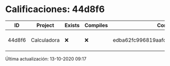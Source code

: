 # Calificaciones: 44d8f6
|ID|Project|Exists|Compiles|CommitHash|CommitDate|CheckDate|Comments|
|-|-|-|-|-|-|-|-|
|44d8f6|Calculadora|❌|❌|edba62fc996819aafcf6a271cb58f0e85ba3b978|10-10-2020 03:46:41|13-10-2020 09:17:45|NULL|

Última actualización: 13-10-2020 09:17